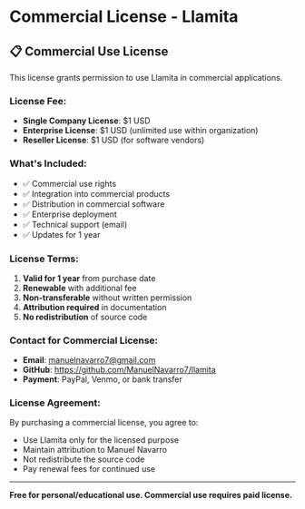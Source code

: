 # Commercial License - Llamita

## 📋 Commercial Use License

This license grants permission to use Llamita in commercial applications.

### **License Fee:**
- **Single Company License**: $1 USD
- **Enterprise License**: $1 USD (unlimited use within organization)
- **Reseller License**: $1 USD (for software vendors)

### **What's Included:**
- ✅ Commercial use rights
- ✅ Integration into commercial products
- ✅ Distribution in commercial software
- ✅ Enterprise deployment
- ✅ Technical support (email)
- ✅ Updates for 1 year

### **License Terms:**
1. **Valid for 1 year** from purchase date
2. **Renewable** with additional fee
3. **Non-transferable** without written permission
4. **Attribution required** in documentation
5. **No redistribution** of source code

### **Contact for Commercial License:**
- **Email**: manuelnavarro7@gmail.com
- **GitHub**: https://github.com/ManuelNavarro7/llamita
- **Payment**: PayPal, Venmo, or bank transfer

### **License Agreement:**
By purchasing a commercial license, you agree to:
- Use Llamita only for the licensed purpose
- Maintain attribution to Manuel Navarro
- Not redistribute the source code
- Pay renewal fees for continued use

---

**Free for personal/educational use. Commercial use requires paid license.**
